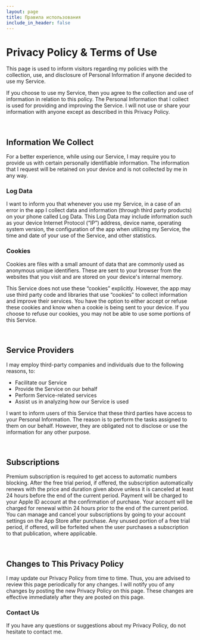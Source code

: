 ```yaml
---
layout: page
title: Правила использования
include_in_header: false
---
```


# Privacy Policy & Terms of Use
This page is used to inform visitors regarding my policies with the collection, use, and disclosure of Personal Information if anyone decided to use my Service.

If you choose to use my Service, then you agree to the collection and use of information in relation to this policy. The Personal Information that I collect is used for providing and improving the Service. I will not use or share your information with anyone except as described in this Privacy Policy.

<br>

## Information We Collect
For a better experience, while using our Service, I may require you to provide us with certain personally identifiable information. The information that I request will be retained on your device and is not collected by me in any way.

### Log Data 
I want to inform you that whenever you use my Service, in a case of an error in the app I collect data and information (through third party products) on your phone called Log Data. This Log Data may include information such as your device Internet Protocol (“IP”) address, device name, operating system version, the configuration of the app when utilizing my Service, the time and date of your use of the Service, and other statistics.

### Cookies 
Cookies are files with a small amount of data that are commonly used as anonymous unique identifiers. These are sent to your browser from the websites that you visit and are stored on your device's internal memory.

This Service does not use these “cookies” explicitly. However, the app may use third party code and libraries that use “cookies” to collect information and improve their services. You have the option to either accept or refuse these cookies and know when a cookie is being sent to your device. If you choose to refuse our cookies, you may not be able to use some portions of this Service.

<br>

## Service Providers
I may employ third-party companies and individuals due to the following reasons, to:

- Facilitate our Service
- Provide the Service on our behalf
- Perform Service-related services
- Assist us in analyzing how our Service is used

I want to inform users of this Service that these third parties have access to your Personal Information. The reason is to perform the tasks assigned to them on our behalf. However, they are obligated not to disclose or use the information for any other purpose.

<br>

## Subscriptions

Premium subscription is required to get access to automatic numbers blocking. After the free trial period, if offered, the subscription automatically renews with the price and duration given above unless it is canceled at least 24 hours before the end of the current period. Payment will be charged to your Apple ID account at the confirmation of purchase. Your account will be charged for renewal within 24 hours prior to the end of the current period. You can manage and cancel your subscriptions by going to your account settings on the App Store after purchase. Any unused portion of a free trial period, if offered, will be forfeited when the user purchases a subscription to that publication, where applicable.

<br>

## Changes to This Privacy Policy

I may update our Privacy Policy from time to time. Thus, you are advised to review this page periodically for any changes. I will notify you of any changes by posting the new Privacy Policy on this page. These changes are effective immediately after they are posted on this page.

### Contact Us

If you have any questions or suggestions about my Privacy Policy, do not hesitate to contact me.

<br>


